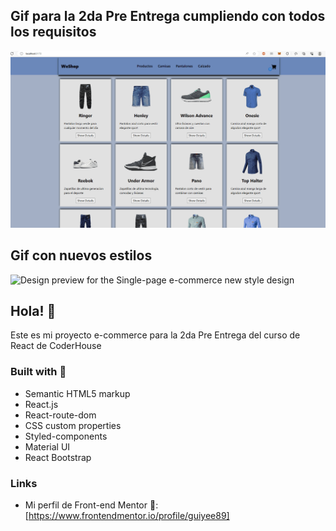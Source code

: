 
## Gif para la 2da Pre Entrega cumpliendo con todos los requisitos

![Design preview for the Single-page e-commerce website](./src/gif/e-commerce-animation.gif)

## Gif con nuevos estilos

![Design preview for the Single-page e-commerce new style design](./src/gif/e-commerce%20nuevos%20estilos.gif)

## Hola! 👋
Este es mi proyecto e-commerce para la 2da Pre Entrega del curso de React de CoderHouse

### Built with 🧱

- Semantic HTML5 markup
- React.js
- React-route-dom
- CSS custom properties
- Styled-components
- Material UI
- React Bootstrap

### Links

- Mi perfil de Front-end Mentor 👦: [https://www.frontendmentor.io/profile/guiyee89]

